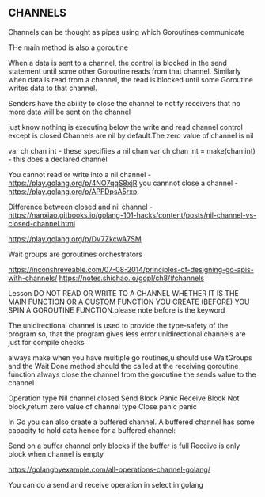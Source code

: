 ## CHANNELS

Channels can be thought as pipes using which Goroutines communicate

THe main method is also a goroutine

When a data is sent to a channel, the control is blocked in the send statement until some other Goroutine reads from that channel. Similarly when data is read from a channel, the read is blocked until some Goroutine writes data to that channel.

Senders have the ability to close the channel to notify receivers that no more data will be sent on the channel

just know nothing is executing below the write and read channel control except is closed
Channels are nil by default.The zero value of channel is nil

var ch chan int - these specifiies a nil chan
var ch chan int = make(chan int) - this does a declared channel

You cannot read or write into a nil channel - https://play.golang.org/p/4NO7qqS8xjR
you cannnot close a channel - https://play.golang.org/p/APFDpsA5rxp

Difference between closed and nil channel - https://nanxiao.gitbooks.io/golang-101-hacks/content/posts/nil-channel-vs-closed-channel.html

https://play.golang.org/p/DV7ZkcwA7SM

Wait groups are goroutines orchestrators

https://inconshreveable.com/07-08-2014/principles-of-designing-go-apis-with-channels/
https://notes.shichao.io/gopl/ch8/#channels

Lesson
DO NOT READ OR WRITE TO A CHANNEL WHETHER IT IS THE MAIN FUNCTION OR A CUSTOM FUNCTION YOU CREATE (BEFORE) YOU SPIN A GOROUTINE FUNCTION.please note before is the keyword

The unidirectional channel is used to provide the type-safety of the program so, that the program gives less error.unidirectional channels are just for compile checks

always make when you have multiple go routines,u should use WaitGroups and the Wait Done method should the called at the receiving goroutine function
always close the channel from the goroutine the sends value to the channel

Operation type Nil channel closed
Send Block Panic
Receive Block Not block,return zero value of channel type
Close panic panic

In Go you can also create a buffered channel. A buffered channel has some capacity to hold data hence for a buffered channel:

Send on a buffer channel only blocks if the buffer is full
Receive is only block when channel is empty

https://golangbyexample.com/all-operations-channel-golang/

You can do a send and receive operation in select in golang
